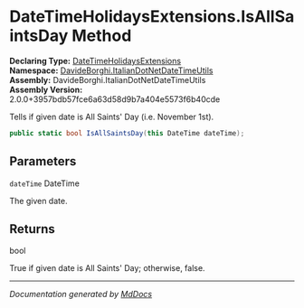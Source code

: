 ﻿<!--  
  <auto-generated>   
    The contents of this file were generated by a tool.  
    Changes to this file may be list if the file is regenerated  
  </auto-generated>   
-->

# DateTimeHolidaysExtensions.IsAllSaintsDay Method

**Declaring Type:** [DateTimeHolidaysExtensions](../index.md)  
**Namespace:** [DavideBorghi.ItalianDotNetDateTimeUtils](../../index.md)  
**Assembly:** DavideBorghi.ItalianDotNetDateTimeUtils  
**Assembly Version:** 2.0.0+3957bdb57fce6a63d58d9b7a404e5573f6b40cde

Tells if given date is All Saints' Day (i.e. November 1st).

```csharp
public static bool IsAllSaintsDay(this DateTime dateTime);
```

## Parameters

`dateTime`  DateTime

The given date.

## Returns

bool

True if given date is All Saints' Day; otherwise, false.

___

*Documentation generated by [MdDocs](https://github.com/ap0llo/mddocs)*
